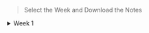 > Select the Week and Download the Notes

<details><summary>Week 1</summary>

- [Lecture-1](https://raw.githubusercontent.com/hisayakhere/my-ds-path/main/Levels/01Foundation-Level/001Mathematics1/Week001/lecture1.1.pdf)
- [Lecture-2]()
</details>
